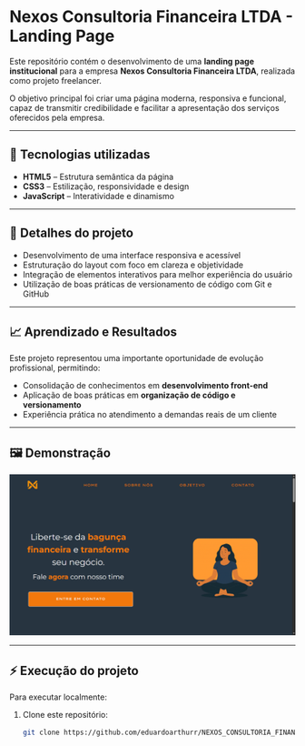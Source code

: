 # Nexos Consultoria Financeira LTDA - Landing Page

Este repositório contém o desenvolvimento de uma **landing page institucional** para a empresa **Nexos Consultoria Financeira LTDA**, realizada como projeto freelancer.  

O objetivo principal foi criar uma página moderna, responsiva e funcional, capaz de transmitir credibilidade e facilitar a apresentação dos serviços oferecidos pela empresa.

---

## 🚀 Tecnologias utilizadas
- **HTML5** – Estrutura semântica da página  
- **CSS3** – Estilização, responsividade e design  
- **JavaScript** – Interatividade e dinamismo  

---

## 📌 Detalhes do projeto
- Desenvolvimento de uma interface responsiva e acessível  
- Estruturação do layout com foco em clareza e objetividade  
- Integração de elementos interativos para melhor experiência do usuário  
- Utilização de boas práticas de versionamento de código com Git e GitHub  

---

## 📈 Aprendizado e Resultados
Este projeto representou uma importante oportunidade de evolução profissional, permitindo:  
- Consolidação de conhecimentos em **desenvolvimento front-end**  
- Aplicação de boas práticas em **organização de código e versionamento**  
- Experiência prática no atendimento a demandas reais de um cliente  

---

## 🖼️ Demonstração

![Preview da Landing Page](https://github.com/eduardoarthurr/NEXOS_CONSULTORIA_FINANCEIRA/blob/main/imagens/PrintLandingPage.png)

---

## ⚡ Execução do projeto
Para executar localmente:  
1. Clone este repositório:  
   ```bash
   git clone https://github.com/eduardoarthurr/NEXOS_CONSULTORIA_FINANCEIRA.git
